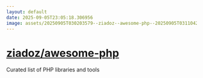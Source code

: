 ```yaml
---
layout: default
date: 2025-09-05T23:05:18.306956
image: assets/20250905T030203579--ziadoz--awesome-php--20250905T031104200--cropped.png
---
```


# [ziadoz/awesome-php](https://github.com/ziadoz/awesome-php)

Curated list of PHP libraries and tools
